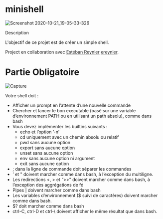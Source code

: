 # minishell

![Screenshot 2020-10-21_19-05-33-326](https://user-images.githubusercontent.com/45235527/96753610-698e7080-13d0-11eb-9461-d3351c9208d7.png)

Description

L'objectif de ce projet est de créer un simple shell.

Project en collaboration avec <a href="https://github.com/ereynier">Estéban Reynier</a> <a href="https://profile.intra.42.fr/users/ereynier">ereynier</a>.


# Partie Obligatoire

![Capture](https://user-images.githubusercontent.com/45235527/96900125-09600300-1492-11eb-9e2a-39831a49f01d.PNG)

Votre shell doit :

- Afficher un prompt en l’attente d’une nouvelle commande
- Chercher et lancer le bon executable (basé sur une variable d’environnement PATH ou en utilisant un path absolu), comme dans bash
- Vous devez implémenter les builtins suivants :
  - echo et l’option ’-n’
  - cd uniquement avec un chemin absolu ou relatif
  - pwd sans aucune option
  - export sans aucune option
  - unset sans aucune option
  - env sans aucune option ni argument
  - exit sans aucune option
- ; dans la ligne de commande doit séparer les commandes
- ’ et " doivent marcher comme dans bash, à l’exception du multiligne.
- Les redirections <, > et “>>” doivent marcher comme dans bash, à l’exception des aggrégations de fd
- Pipes | doivent marcher comme dans bash
- Les variables d’environnement ($ suivi de caractères) doivent marcher comme dans bash.
- $? doit marcher comme dans bash
- ctrl-C, ctrl-D et ctrl-\ doivent afficher le même résultat que dans bash.
